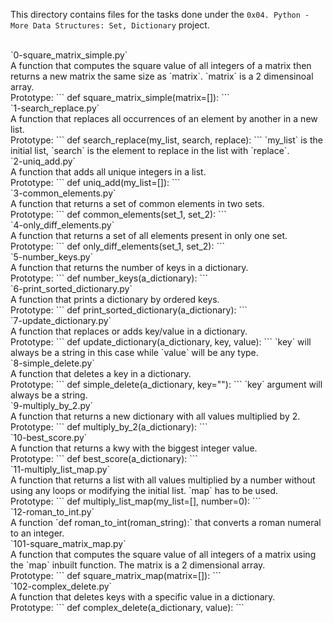 This directory contains files for the tasks done under the `0x04. Python - More Data Structures: Set, Dictionary` project.<br>


<br>
`0-square_matrix_simple.py`<br>
A function that computes the square value of all integers of a matrix then returns a new matrix the same size as `matrix`. `matrix` is a 2 dimensinoal array.<br>Prototype:
```
def square_matrix_simple(matrix=[]):
```

<br>
`1-search_replace.py`<br>
A function that replaces all occurrences of an element by another in a new list.<br>Prototype:
```
def search_replace(my_list, search, replace):
```
`my_list` is the initial list, `search` is the element to replace in the list with `replace`.


<br>
`2-uniq_add.py`<br>
A function that adds all unique integers in a list.<br>Prototype:
```
def uniq_add(my_list=[]):
```

<br>
`3-common_elements.py`<br>
A function that returns a set of common elements in two sets.<br>Prototype:
```
def common_elements(set_1, set_2):
```

<br>
`4-only_diff_elements.py`<br>
A function that returns a set of all elements present in only one set.<br>Prototype:
```
def only_diff_elements(set_1, set_2):
```

<br>
`5-number_keys.py`<br>
A function that returns the number of keys in a dictionary.<br>Prototype:
```
def number_keys(a_dictionary):
```

<br>
`6-print_sorted_dictionary.py`<br>
A function that prints a dictionary by ordered keys.<br>Prototype:
```
def print_sorted_dictionary(a_dictionary):
```

<br>
`7-update_dictionary.py`<br>
A function that replaces or adds key/value in a dictionary.<br>Prototype:
```
def update_dictionary(a_dictionary, key, value):
```
`key` will always be a string in this case while `value` will be any type.


<br>
`8-simple_delete.py`<br>
A function that deletes a key in a dictionary.<br>
Prototype:
```
def simple_delete(a_dictionary, key=""):
```
`key` argument will always be a string.


<br>
`9-multiply_by_2.py`<br>
A function that returns a new dictionary with all values multiplied by 2.<br>
Prototype:
```
def multiply_by_2(a_dictionary):
```

<br>
`10-best_score.py`<br>
A function that returns a kwy with the biggest integer value.<br>
Prototype:
```
def best_score(a_dictionary):
```

<br>
`11-multiply_list_map.py`<br>
A function that returns a list with all values multiplied by a number without using any loops or modifying the initial list. `map` has to be used.<br>
Prototype:
```
def multiply_list_map(my_list=[], number=0):
```

<br>
`12-roman_to_int.py`<br>
A function `def roman_to_int(roman_string):` that converts a roman numeral to an integer.


<br>
`101-square_matrix_map.py`<br>
A function that computes the square value of all integers of a matrix using the `map` inbuilt function. The matrix is a 2 dimensional array.<br>Prototype:
```
def square_matrix_map(matrix=[]):
```

<br>
`102-complex_delete.py`<br>
A function that deletes keys with a specific value in a dictionary.<br>Prototype:
```
def complex_delete(a_dictionary, value):
```
